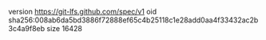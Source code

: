 version https://git-lfs.github.com/spec/v1
oid sha256:008ab6da5bd3886f72888ef65c4b25118c1e28add0aa4f33432ac2b3c4a9f8eb
size 16428
